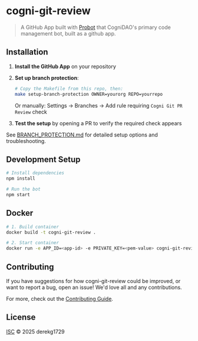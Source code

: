 # cogni-git-review

> A GitHub App built with [Probot](https://github.com/probot/probot) that CogniDAO&#x27;s primary code management bot, built as a github app. 

## Installation

1. **Install the GitHub App** on your repository
2. **Set up branch protection**:
   ```bash
   # Copy the Makefile from this repo, then:
   make setup-branch-protection OWNER=yourorg REPO=yourrepo
   ```
   
   Or manually: Settings → Branches → Add rule requiring `Cogni Git PR Review` check

3. **Test the setup** by opening a PR to verify the required check appears

See [BRANCH_PROTECTION.md](BRANCH_PROTECTION.md) for detailed setup options and troubleshooting.

## Development Setup

```sh
# Install dependencies
npm install

# Run the bot
npm start
```

## Docker

```sh
# 1. Build container
docker build -t cogni-git-review .

# 2. Start container
docker run -e APP_ID=<app-id> -e PRIVATE_KEY=<pem-value> cogni-git-review
```

## Contributing

If you have suggestions for how cogni-git-review could be improved, or want to report a bug, open an issue! We'd love all and any contributions.

For more, check out the [Contributing Guide](CONTRIBUTING.md).

## License

[ISC](LICENSE) © 2025 derekg1729
